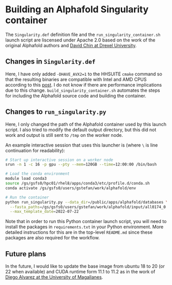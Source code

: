 # Building an Alphafold Singularity container

The `Singularity.def` definition file and the `run_singularity_container.sh`
launch script are liscensed under Apache 2.0
based on the work of the original Alphafold authors and [David Chin at Drexel University](https://github.com/prehensilecode/alphafold_singularity.git).

## Changes in `Singularity.def`

Here, I have only added `-DHAVE_AVX2=1` to the HHSUITE `cmake`
command so that the resulting binaries are compatible with
Intel and AMD CPUS according to this
[post](https://github.com/soedinglab/hh-suite/issues/282).
I do not know if there are performance implications due 
to this change. `build_singularity_container.sh` automates the steps
for including the Alphafold source code and building
the container.

## Changes to `run_singularity.py`

Here, I only changed the path of the Alphafold container
used by this launch script.  I also tried to modify
the default output directory, but this did not work
and output is still sent to `/tmp` on the worker node.

An example interactive session that uses this launcher is
(where `\` is line continuation for readability):
```bash
# Start up interactive session on a worker node
srun -n 1 -c 16 -p gpu --pty --mem=120GB --time=12:00:00 /bin/bash

# Load the conda environment
module load conda3
source /gs/gsfs0/hpc01/rhel8/apps/conda3/etc/profile.d/conda.sh
conda activate /gs/gsfs0/users/gstefan/work/alphafold/env

# Run the container
python run_singularity.py --data_dir=/public/apps/alphafold/databases \
  --fasta_paths=/gs/gsfs0/users/gstefan/work/alphafold/input/all0174_0.fasta \
  --max_template_date=2022-07-22
```

Note that in order to run this Python container launch script,
you will need to install the packages in `requirements.txt`
in your Python environment. More detailed instructions for this
are in the top-level `README.md` since these packages are also
required for the workflow.

## Future plans

In the future, I would like to update the base image from ubuntu
18 to 20 (or 22 when available) and CUDA runtime form 11.1 to 11.2
as in the work of [Diego Alvarez at the University of Magallanes](https://github.com/dialvarezs/alphafold.git).
